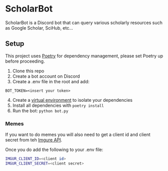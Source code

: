 # ScholarBot

ScholarBot is a Discord bot that can query various scholarly resources such as Google Scholar, SciHub, etc...

## Setup

This project uses [Poetry](https://python-poetry.org) for dependency management, please set Poetry up before proceeding.

1. Clone this repo
2. Create a bot account on Discord
3. Create a .env file in the root and add:

```
BOT_TOKEN=<insert your token>
```

4. Create a [virtual environment](https://docs.python.org/3/tutorial/venv.html) to isolate your dependencies
5. Install all dependencies with `poetry install`
6. Run the bot: `python bot.py`

### Memes

If you want to do memes you will also need to get a client id and client secret from teh [Imgure API](https://api.imgur.com).

Once you do add the following to your .env file:
```bash
IMGUR_CLIENT_ID=<client id>
IMGUR_CLIENT_SECRET=<client secret>
```

